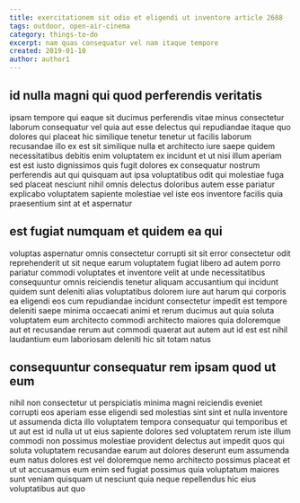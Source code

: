 ```yaml
---
title: exercitationem sit odio et eligendi ut inventore article 2688
tags: outdoor, open-air-cinema
category: things-to-do
excerpt: nam quas consequatur vel nam itaque tempore
created: 2019-01-10
author: author1
---
```


## id nulla magni qui quod perferendis veritatis

ipsam tempore qui eaque sit ducimus perferendis vitae minus consectetur laborum consequatur vel quia aut esse delectus qui repudiandae itaque quo dolores qui placeat hic similique tenetur tenetur ut facilis laborum recusandae illo ex est sit similique nulla et architecto iure saepe quidem necessitatibus debitis enim voluptatem ex incidunt et ut nisi illum aperiam est est iusto dignissimos quis fugit dolores ex consequatur nostrum perferendis aut qui quisquam aut ipsa voluptatibus odit qui molestiae fuga sed placeat nesciunt nihil omnis delectus doloribus autem esse pariatur explicabo voluptatem sapiente molestiae vel iste eos inventore facilis quia praesentium sint at et aspernatur

## est fugiat numquam et quidem ea qui

voluptas aspernatur omnis consectetur corrupti sit sit error consectetur odit reprehenderit ut sit neque earum voluptatem fugiat libero ad autem porro pariatur commodi voluptates et inventore velit at unde necessitatibus consequuntur omnis reiciendis tenetur aliquam accusantium qui incidunt quidem sunt deleniti alias voluptatibus dolorem iure aut harum qui corporis ea eligendi eos cum repudiandae incidunt consectetur impedit est tempore deleniti saepe minima occaecati animi et rerum ducimus aut quia soluta voluptatem eum architecto commodi architecto maiores quia doloremque aut et recusandae rerum aut commodi quaerat aut autem aut id est est nihil laudantium eum laboriosam deleniti hic sit totam natus

## consequuntur consequatur rem ipsam quod ut eum

nihil non consectetur ut perspiciatis minima magni reiciendis eveniet corrupti eos aperiam esse eligendi sed molestias sint sint et nulla inventore ut assumenda dicta illo voluptatem tempora consequatur qui temporibus et ut aut est id nulla ut ut eius sapiente dolores sed voluptatem rerum iste illum commodi non possimus molestiae provident delectus aut impedit quos qui soluta voluptatem recusandae earum aut dolores deserunt eum assumenda eum natus dolores est vel doloremque nemo architecto possimus placeat et ut ut accusamus eum enim sed fugiat possimus quia voluptatum maiores sunt veniam quisquam ut nesciunt quia neque repellendus hic eius voluptatibus aut quo
